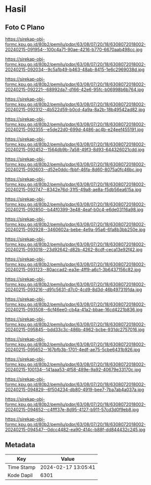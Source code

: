 # Hasil

## Foto C Plano

https://sirekap-obj-formc.kpu.go.id/80b2/pemilu/pdpr/63/08/07/20/18/6308072018002-20240215-091954--100c4a71-90ae-4216-b770-6670aab498cc.jpg

https://sirekap-obj-formc.kpu.go.id/80b2/pemilu/pdpr/63/08/07/20/18/6308072018002-20240215-092034--9c5a1b49-b463-48ab-8415-1e6c2969038d.jpg

https://sirekap-obj-formc.kpu.go.id/80b2/pemilu/pdpr/63/08/07/20/18/6308072018002-20240215-092221--68992da7-d166-42e6-95fc-b06998b6b764.jpg

https://sirekap-obj-formc.kpu.go.id/80b2/pemilu/pdpr/63/08/07/20/18/6308072018002-20240215-092312--4b522d59-b0cd-4a9a-8a2b-18b49542ad82.jpg

https://sirekap-obj-formc.kpu.go.id/80b2/pemilu/pdpr/63/08/07/20/18/6308072018002-20240215-092355--e5de22d0-699d-4486-ac4b-e24eef455191.jpg

https://sirekap-obj-formc.kpu.go.id/80b2/pemilu/pdpr/63/08/07/20/18/6308072018002-20240215-092452--1564db9b-7a58-49f3-8d93-644326021cdd.jpg

https://sirekap-obj-formc.kpu.go.id/80b2/pemilu/pdpr/63/08/07/20/18/6308072018002-20240215-092603--d52e0ddc-fbbf-46fa-8d60-8075a0fc46bc.jpg

https://sirekap-obj-formc.kpu.go.id/80b2/pemilu/pdpr/63/08/07/20/18/6308072018002-20240215-092747--8342e76d-31f5-49a8-ae8a-f5db56ea615a.jpg

https://sirekap-obj-formc.kpu.go.id/80b2/pemilu/pdpr/63/08/07/20/18/6308072018002-20240215-092850--b44f0399-3e48-4eaf-b0c4-e6de03116a98.jpg

https://sirekap-obj-formc.kpu.go.id/80b2/pemilu/pdpr/63/08/07/20/18/6308072018002-20240215-092928--3460602a-bebe-4e9a-95a6-6fa8b3bb250e.jpg

https://sirekap-obj-formc.kpu.go.id/80b2/pemilu/pdpr/63/08/07/20/18/6308072018002-20240215-093018--23d92642-d82b-4262-8cdf-ceca13e92f42.jpg

https://sirekap-obj-formc.kpu.go.id/80b2/pemilu/pdpr/63/08/07/20/18/6308072018002-20240215-093123--80accad2-ea3e-4ff9-a6c1-3b6437156c82.jpg

https://sirekap-obj-formc.kpu.go.id/80b2/pemilu/pdpr/63/08/07/20/18/6308072018002-20240215-093216--d91c5631-d7c0-4cd9-8d3d-46b4973191da.jpg

https://sirekap-obj-formc.kpu.go.id/80b2/pemilu/pdpr/63/08/07/20/18/6308072018002-20240215-093508--6cf46ee0-cb4a-41a2-bbae-16cd4221b836.jpg

https://sirekap-obj-formc.kpu.go.id/80b2/pemilu/pdpr/63/08/07/20/18/6308072018002-20240215-095845--bdd33c3c-486b-4962-bcbe-931dc2757016.jpg

https://sirekap-obj-formc.kpu.go.id/80b2/pemilu/pdpr/63/08/07/20/18/6308072018002-20240215-095652--167bfb3b-1701-4edf-ae75-5cbe6431b926.jpg

https://sirekap-obj-formc.kpu.go.id/80b2/pemilu/pdpr/63/08/07/20/18/6308072018002-20240215-100134--141aaa53-4f58-489e-9a92-40679e33170c.jpg

https://sirekap-obj-formc.kpu.go.id/80b2/pemilu/pdpr/63/08/07/20/18/6308072018002-20240215-094829--6f504234-db80-4919-bee7-7ba7ab4a037a.jpg

https://sirekap-obj-formc.kpu.go.id/80b2/pemilu/pdpr/63/08/07/20/18/6308072018002-20240215-094652--c4fff37e-8d95-4127-b911-57cd3d0f9eb8.jpg

https://sirekap-obj-formc.kpu.go.id/80b2/pemilu/pdpr/63/08/07/20/18/6308072018002-20240215-094547--0dcc4482-ea90-414c-b88f-dd844432c245.jpg


## Metadata

| Key        | Value               |
| ---------- | ------------------- |
| Time Stamp | 2024-02-17 13:05:41 |
| Kode Dapil | 6301                |



